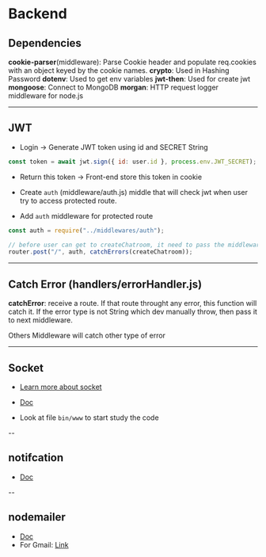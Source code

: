 # Backend

## Dependencies

**cookie-parser**(middleware): Parse Cookie header and populate req.cookies with an object keyed by the cookie names.
**crypto**: Used in Hashing Password
**dotenv**: Used to get env variables
**jwt-then**: Used for create jwt
**mongoose**: Connect to MongoDB
**morgan**: HTTP request logger middleware for node.js

---

## JWT

- Login -> Generate JWT token using id and SECRET String

```js
const token = await jwt.sign({ id: user.id }, process.env.JWT_SECRET);
```

- Return this token -> Front-end store this token in cookie

- Create `auth` (middleware/auth.js) middle that will check jwt when user try to access protected route.

- Add `auth` middleware for protected route

```js
const auth = require("../middlewares/auth");

// before user can get to createChatroom, it need to pass the middleware auth
router.post("/", auth, catchErrors(createChatroom));
```

---

## Catch Error (handlers/errorHandler.js)

**catchError**: receive a route. If that route throught any error, this function will catch it. If the error type is not String which dev manually throw, then pass it to next middleware.

Others Middleware will catch other type of error

---

## Socket

- [Learn more about socket](https://stackabuse.com/node-js-websocket-examples-with-socket-io/)

- [Doc](https://socket.io/docs/v3/rooms/)

- Look at file `bin/www` to start study the code

--

## notifcation

- [Doc](https://www.npmjs.com/package/web-push)

--

## nodemailer

- [Doc](https://nodemailer.com/about/)
- For Gmail: [Link](https://nodemailer.com/usage/using-gmail/)
